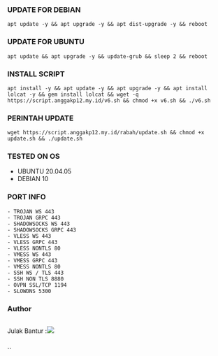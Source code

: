### UPDATE FOR DEBIAN
<pre><code>apt update -y && apt upgrade -y && apt dist-upgrade -y && reboot</code></pre>

### UPDATE FOR UBUNTU
<pre><code>apt update && apt upgrade -y && update-grub && sleep 2 && reboot</code></pre>

### INSTALL SCRIPT 
<pre><code>apt install -y && apt update -y && apt upgrade -y && apt install lolcat -y && gem install lolcat && wget -q https://script.anggakp12.my.id/v6.sh && chmod +x v6.sh && ./v6.sh
</code></pre>

### PERINTAH UPDATE 
<pre><code>wget https://script.anggakp12.my.id/rabah/update.sh && chmod +x update.sh && ./update.sh</code></pre>

### TESTED ON OS 
- UBUNTU 20.04.05
- DEBIAN 10

### PORT INFO
```
- TROJAN WS 443
- TROJAN GRPC 443
- SHADOWSOCKS WS 443
- SHADOWSOCKS GRPC 443
- VLESS WS 443
- VLESS GRPC 443
- VLESS NONTLS 80
- VMESS WS 443
- VMESS GRPC 443
- VMESS NONTLS 80
- SSH WS / TLS 443
- SSH NON TLS 8880
- OVPN SSL/TCP 1194
- SLOWDNS 5300
```
### Author
```
```
Julak Bantur :<a href="https://t.me/Cibut2d" target=”_blank”><img src="https://img.shields.io/static/v1?style=for-the-badge&logo=Telegram&label=Telegram&message=Click%20Here&color=blue"></a><br>
```
```
``
```
